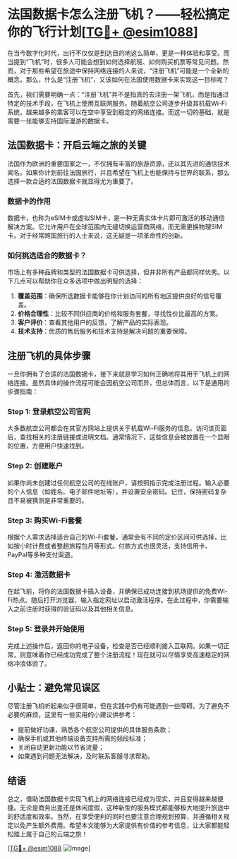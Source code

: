 # 法国数据卡怎么注册飞机？——轻松搞定你的飞行计划[[TG💪+ @esim1088](https://t.me/s/esim1088)]

在当今数字化时代，出行不仅仅是到达目的地这么简单，更是一种体验和享受。而当提到“飞机”时，很多人可能会想到如何选择航班、如何购买机票等常见问题。然而，对于那些希望在旅途中保持网络连接的人来说，“注册飞机”可能是一个全新的概念。那么，什么是“注册飞机”，又该如何在法国使用数据卡来实现这一目标呢？

首先，我们需要明确一点：“注册飞机”并不是指真的去注册一架飞机，而是指通过特定的技术手段，在飞机上使用互联网服务。随着航空公司逐步升级其机载Wi-Fi系统，越来越多的乘客可以在空中享受到稳定的网络连接。而这一切的基础，就是需要一张能够支持国际漫游的数据卡。

## 法国数据卡：开启云端之旅的关键

法国作为欧洲的重要国家之一，不仅拥有丰富的旅游资源，还以其先进的通信技术闻名。如果你计划前往法国旅行，并且希望在飞机上也能保持与世界的联系，那么选择一款合适的法国数据卡就显得尤为重要了。

### 数据卡的作用
数据卡，也称为eSIM卡或虚拟SIM卡，是一种无需实体卡片即可激活的移动通信解决方案。它允许用户在全球范围内无缝切换运营商网络，而无需更换物理SIM卡。对于经常跨国旅行的人士来说，这无疑是一项革命性的创新。

### 如何挑选适合的数据卡？
市场上有多种品牌和类型的法国数据卡可供选择，但并非所有产品都同样优秀。以下几点可以帮助你在众多选项中做出明智的选择：
1. **覆盖范围**：确保所选数据卡能够在你计划访问的所有地区提供良好的信号覆盖。
2. **价格合理性**：比较不同供应商的价格和服务套餐，寻找性价比最高的方案。
3. **客户评价**：查看其他用户的反馈，了解产品的实际表现。
4. **技术支持**：优质的售后服务和技术支持是解决问题的重要保障。

## 注册飞机的具体步骤

一旦你拥有了合适的法国数据卡，接下来就是学习如何正确地将其用于飞机上的网络连接。虽然具体的操作流程可能会因航空公司而异，但总体而言，以下是通用的步骤指南：

### Step 1: 登录航空公司官网
大多数航空公司都会在其官方网站上提供关于机载Wi-Fi服务的信息。访问该页面后，查找相关的注册链接或说明文档。通常情况下，这些信息会被放置在一个显眼的位置，方便用户快速找到。

### Step 2: 创建账户
如果你尚未创建过任何航空公司的在线账户，请按照指示完成注册过程。输入必要的个人信息（如姓名、电子邮件地址等），并设置安全密码。记住，保持密码复杂且不易被猜测是非常重要的。

### Step 3: 购买Wi-Fi套餐
根据个人需求选择适合自己的Wi-Fi套餐。通常会有不同的定价区间可供选择，比如按小时计费或者整趟旅程包月等形式。付款方式也很灵活，支持信用卡、PayPal等多种支付渠道。

### Step 4: 激活数据卡
在起飞前，将你的法国数据卡插入设备，并确保已成功连接到机场提供的免费Wi-Fi热点。随后打开浏览器，输入指定网址以启动激活程序。在此过程中，你需要输入之前注册时获得的验证码以及其他相关信息。

### Step 5: 登录并开始使用
完成上述操作后，返回你的电子设备，检查是否已经顺利接入互联网。如果一切正常，则意味着你已经成功完成了整个注册流程！现在就可以尽情享受高速稳定的网络冲浪体验了。

## 小贴士：避免常见误区

尽管注册飞机听起来似乎很简单，但在实践中仍有可能遇到一些障碍。为了避免不必要的麻烦，这里有一些实用的小建议供参考：
- 提前做好功课，熟悉各个航空公司提供的具体服务条款；
- 确保手机或其他终端设备支持所需的频段标准；
- 关闭自动更新功能以节省流量；
- 如果遇到问题无法解决，及时联系客服寻求帮助。

## 结语

总之，借助法国数据卡实现飞机上的网络连接已经成为现实，并且变得越来越便捷。无论是商务出差还是休闲度假，这种新型的服务模式都能够极大地提升旅途中的舒适度和效率。当然，在享受便利的同时也要注意合理规划预算，并遵循相关规定以免产生额外费用。希望本文能够为大家提供有价值的参考信息，让大家都能轻松踏上属于自己的云端之旅！

[[TG💪+ @esim1088](https://t.me/s/esim1088) ![Image](https://i.postimg.cc/4NQfJmqS/Snipaste-2025-05-13-00-14-12.png)]